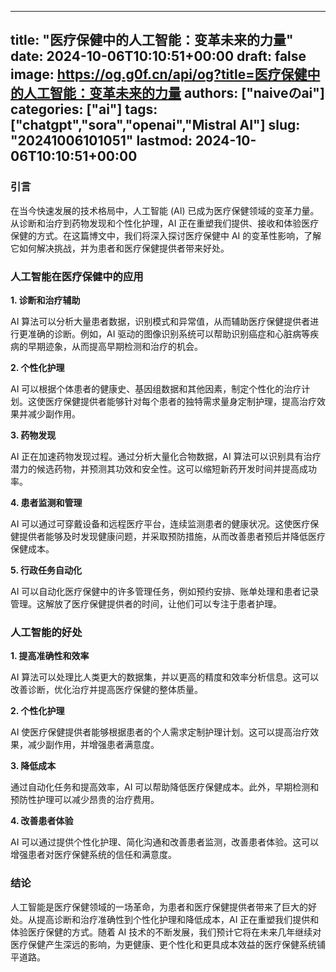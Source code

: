 
---
title: "医疗保健中的人工智能：变革未来的力量"
date: 2024-10-06T10:10:51+00:00
draft: false
image: https://og.g0f.cn/api/og?title=医疗保健中的人工智能：变革未来的力量
authors: ["naiveのai"]
categories: ["ai"]
tags: ["chatgpt","sora","openai","Mistral AI"]
slug: "20241006101051"
lastmod: 2024-10-06T10:10:51+00:00
---
### 引言

在当今快速发展的技术格局中，人工智能 (AI) 已成为医疗保健领域的变革力量。从诊断和治疗到药物发现和个性化护理，AI 正在重塑我们提供、接收和体验医疗保健的方式。在这篇博文中，我们将深入探讨医疗保健中 AI 的变革性影响，了解它如何解决挑战，并为患者和医疗保健提供者带来好处。

### 人工智能在医疗保健中的应用

**1. 诊断和治疗辅助**

AI 算法可以分析大量患者数据，识别模式和异常值，从而辅助医疗保健提供者进行更准确的诊断。例如，AI 驱动的图像识别系统可以帮助识别癌症和心脏病等疾病的早期迹象，从而提高早期检测和治疗的机会。

**2. 个性化护理**

AI 可以根据个体患者的健康史、基因组数据和其他因素，制定个性化的治疗计划。这使医疗保健提供者能够针对每个患者的独特需求量身定制护理，提高治疗效果并减少副作用。

**3. 药物发现**

AI 正在加速药物发现过程。通过分析大量化合物数据，AI 算法可以识别具有治疗潜力的候选药物，并预测其功效和安全性。这可以缩短新药开发时间并提高成功率。

**4. 患者监测和管理**

AI 可以通过可穿戴设备和远程医疗平台，连续监测患者的健康状况。这使医疗保健提供者能够及时发现健康问题，并采取预防措施，从而改善患者预后并降低医疗保健成本。

**5. 行政任务自动化**

AI 可以自动化医疗保健中的许多管理任务，例如预约安排、账单处理和患者记录管理。这解放了医疗保健提供者的时间，让他们可以专注于患者护理。

### 人工智能的好处

**1. 提高准确性和效率**

AI 算法可以处理比人类更大的数据集，并以更高的精度和效率分析信息。这可以改善诊断，优化治疗并提高医疗保健的整体质量。

**2. 个性化护理**

AI 使医疗保健提供者能够根据患者的个人需求定制护理计划。这可以提高治疗效果，减少副作用，并增强患者满意度。

**3. 降低成本**

通过自动化任务和提高效率，AI 可以帮助降低医疗保健成本。此外，早期检测和预防性护理可以减少昂贵的治疗费用。

**4. 改善患者体验**

AI 可以通过提供个性化护理、简化沟通和改善患者监测，改善患者体验。这可以增强患者对医疗保健系统的信任和满意度。

### 结论

人工智能是医疗保健领域的一场革命，为患者和医疗保健提供者带来了巨大的好处。从提高诊断和治疗准确性到个性化护理和降低成本，AI 正在重塑我们提供和体验医疗保健的方式。随着 AI 技术的不断发展，我们预计它将在未来几年继续对医疗保健产生深远的影响，为更健康、更个性化和更具成本效益的医疗保健系统铺平道路。